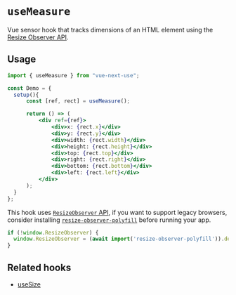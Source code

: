 # `useMeasure`

Vue sensor hook that tracks dimensions of an HTML element using the [Resize Observer API](https://developer.mozilla.org/en-US/docs/Web/API/ResizeObserver).

## Usage

```jsx
import { useMeasure } from "vue-next-use";

const Demo = {
  setup(){
      const [ref, rect] = useMeasure();

      return () => (
          <div ref={ref}>
              <div>x: {rect.x}</div>
              <div>y: {rect.y}</div>
              <div>width: {rect.width}</div>
              <div>height: {rect.height}</div>
              <div>top: {rect.top}</div>
              <div>right: {rect.right}</div>
              <div>bottom: {rect.bottom}</div>
              <div>left: {rect.left}</div>
          </div>
      );
  }
};
```

This hook uses [`ResizeObserver` API][resize-observer], if you want to support 
legacy browsers, consider installing [`resize-observer-polyfill`][resize-observer-polyfill] 
before running your app. 

```js
if (!window.ResizeObserver) {
  window.ResizeObserver = (await import('resize-observer-polyfill')).default;
}
```


## Related hooks

- [useSize](./useSize.md)


[resize-observer]: https://developer.mozilla.org/en-US/docs/Web/API/ResizeObserver
[resize-observer-polyfill]: https://www.npmjs.com/package/resize-observer-polyfill
